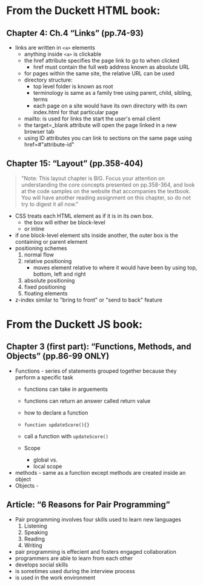 # From the Duckett HTML book:

## Chapter 4: Ch.4 “Links” (pp.74-93)
- links are written in ``<a>`` elements
    - anything inside ``<a>`` is clickable
    - the href attribute specifies the page link to go to when clicked
        - href must contain the full web address known as absolute URL
    - for pages within the same site, the relative URL can be used
    - directory structure:
        - top level folder is known as root
        - terminology is same as a family tree using parent, child, sibling, terms
        - each page on a site would have its own directory with its own index.html for that particular page
    - mailto: is used for links the start the user's email client
    - the target=_blank attribute will open the page linked in a new browser tab
    - using ID attributes you can link to sections on the same page using href=#"attribute-id"

## Chapter 15: “Layout” (pp.358-404)
>"Note: This layout chapter is BIG. Focus your attention on understanding the core concepts presented on pp.358-364, and look at the code samples on the website that accompanies the textbook. You will have another reading assignment on this chapter, so do not try to digest it all now."
- CSS treats each HTML element as if it is in  its own box. 
    - the box will either be block-level
    - or inline
- if one block-level element sits inside another, the outer box is the containing or parent element
- positioning schemes
    1) normal flow
    2) relative positioning
        - moves element relative to where it would have been by using top, bottom, left and right
    3) absolute positioning
    4) fixed positioning
    5) floating elements
- z-index similar to "bring to front" or "send to back" feature


# From the Duckett JS book:

## Chapter 3 (first part): “Functions, Methods, and Objects” (pp.86-99 ONLY)
- Functions - series of statements grouped together because they perform a specific task
    - functions can take in arguements 
    - functions can return an answer called return value
    - how to declare a function 
    
    - ```function updateScore(){}```
    - call a function with ```updateScore()```
    - Scope
        - global vs.
        - local scope  
- methods - same as a function except methods are created inside an object
- Objects -  

## Article: “6 Reasons for Pair Programming”
- Pair programming involves four skills used to learn new languages
    1) Listening
    2) Speaking
    3) Reading
    4) Writing
- pair programming is effecient and fosters engaged collaboration
- programmers are able to learn from each other
- develops social skills
- is sometimes used during the interview process
- is used in the work environment